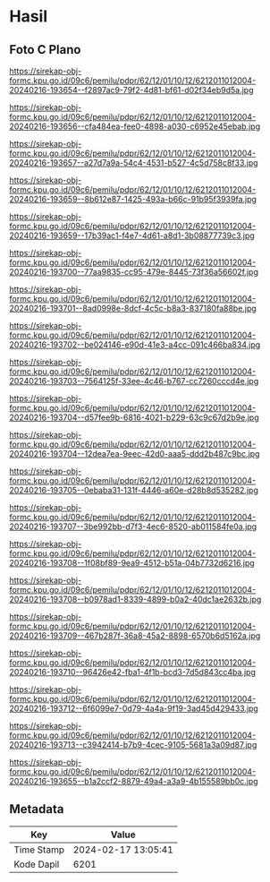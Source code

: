 # Hasil

## Foto C Plano

https://sirekap-obj-formc.kpu.go.id/09c6/pemilu/pdpr/62/12/01/10/12/6212011012004-20240216-193654--f2897ac9-79f2-4d81-bf61-d02f34eb9d5a.jpg

https://sirekap-obj-formc.kpu.go.id/09c6/pemilu/pdpr/62/12/01/10/12/6212011012004-20240216-193656--cfa484ea-fee0-4898-a030-c6952e45ebab.jpg

https://sirekap-obj-formc.kpu.go.id/09c6/pemilu/pdpr/62/12/01/10/12/6212011012004-20240216-193657--a27d7a9a-54c4-4531-b527-4c5d758c8f33.jpg

https://sirekap-obj-formc.kpu.go.id/09c6/pemilu/pdpr/62/12/01/10/12/6212011012004-20240216-193659--8b612e87-1425-493a-b66c-91b95f3939fa.jpg

https://sirekap-obj-formc.kpu.go.id/09c6/pemilu/pdpr/62/12/01/10/12/6212011012004-20240216-193659--17b39ac1-f4e7-4d61-a8d1-3b08877739c3.jpg

https://sirekap-obj-formc.kpu.go.id/09c6/pemilu/pdpr/62/12/01/10/12/6212011012004-20240216-193700--77aa9835-cc95-479e-8445-73f36a56602f.jpg

https://sirekap-obj-formc.kpu.go.id/09c6/pemilu/pdpr/62/12/01/10/12/6212011012004-20240216-193701--8ad0998e-8dcf-4c5c-b8a3-837180fa88be.jpg

https://sirekap-obj-formc.kpu.go.id/09c6/pemilu/pdpr/62/12/01/10/12/6212011012004-20240216-193702--be024146-e90d-41e3-a4cc-091c466ba834.jpg

https://sirekap-obj-formc.kpu.go.id/09c6/pemilu/pdpr/62/12/01/10/12/6212011012004-20240216-193703--7564125f-33ee-4c46-b767-cc7260cccd4e.jpg

https://sirekap-obj-formc.kpu.go.id/09c6/pemilu/pdpr/62/12/01/10/12/6212011012004-20240216-193704--d57fee9b-6816-4021-b229-63c9c67d2b9e.jpg

https://sirekap-obj-formc.kpu.go.id/09c6/pemilu/pdpr/62/12/01/10/12/6212011012004-20240216-193704--12dea7ea-9eec-42d0-aaa5-ddd2b487c9bc.jpg

https://sirekap-obj-formc.kpu.go.id/09c6/pemilu/pdpr/62/12/01/10/12/6212011012004-20240216-193705--0ebaba31-131f-4446-a60e-d28b8d535282.jpg

https://sirekap-obj-formc.kpu.go.id/09c6/pemilu/pdpr/62/12/01/10/12/6212011012004-20240216-193707--3be992bb-d7f3-4ec6-8520-ab011584fe0a.jpg

https://sirekap-obj-formc.kpu.go.id/09c6/pemilu/pdpr/62/12/01/10/12/6212011012004-20240216-193708--1f08bf89-9ea9-4512-b51a-04b7732d6216.jpg

https://sirekap-obj-formc.kpu.go.id/09c6/pemilu/pdpr/62/12/01/10/12/6212011012004-20240216-193708--b0978ad1-8339-4899-b0a2-40dc1ae2632b.jpg

https://sirekap-obj-formc.kpu.go.id/09c6/pemilu/pdpr/62/12/01/10/12/6212011012004-20240216-193709--467b287f-36a8-45a2-8898-6570b6d5162a.jpg

https://sirekap-obj-formc.kpu.go.id/09c6/pemilu/pdpr/62/12/01/10/12/6212011012004-20240216-193710--96426e42-fba1-4f1b-bcd3-7d5d843cc4ba.jpg

https://sirekap-obj-formc.kpu.go.id/09c6/pemilu/pdpr/62/12/01/10/12/6212011012004-20240216-193712--6f6099e7-0d79-4a4a-9f19-3ad45d429433.jpg

https://sirekap-obj-formc.kpu.go.id/09c6/pemilu/pdpr/62/12/01/10/12/6212011012004-20240216-193713--c3942414-b7b9-4cec-9105-5681a3a09d87.jpg

https://sirekap-obj-formc.kpu.go.id/09c6/pemilu/pdpr/62/12/01/10/12/6212011012004-20240216-193655--b1a2ccf2-8879-49a4-a3a9-4b155589bb0c.jpg


## Metadata

| Key        | Value               |
| ---------- | ------------------- |
| Time Stamp | 2024-02-17 13:05:41 |
| Kode Dapil | 6201                |



